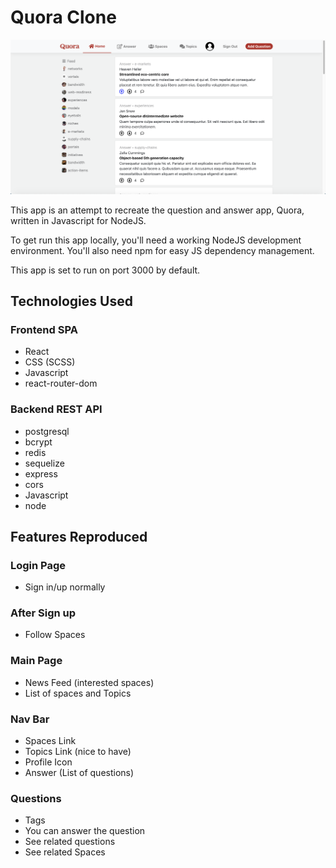 # Quora Clone

![Home Page](./quora_home.png)

This app is an attempt to recreate the question and answer app, Quora, written in Javascript for NodeJS.

To get run this app locally, you'll need a working NodeJS development environment. You'll also need npm for easy JS dependency management.

This app is set to run on port 3000 by default.

## Technologies Used

### Frontend SPA

- React
- CSS (SCSS)
- Javascript
- react-router-dom

### Backend REST API

- postgresql
- bcrypt
- redis
- sequelize
- express
- cors
- Javascript
- node

## Features Reproduced

### Login Page

- Sign in/up normally

### After Sign up

- Follow Spaces

### Main Page

- News Feed (interested spaces)
- List of spaces and Topics

### Nav Bar

- Spaces Link
- Topics Link (nice to have)
- Profile Icon
- Answer (List of questions)

### Questions

- Tags
- You can answer the question
- See related questions
- See related Spaces
